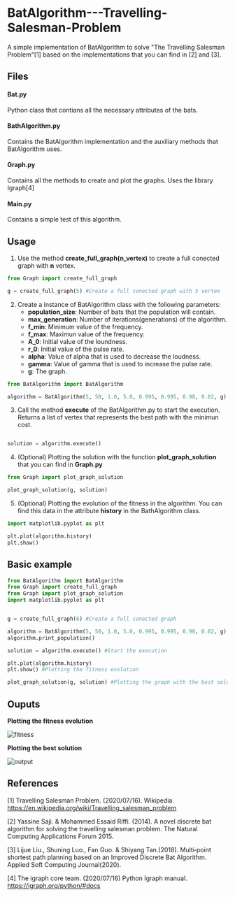 # BatAlgorithm---Travelling-Salesman-Problem

A simple implementation of BatAlgorithm to solve "The Travelling Salesman Problem"[1] based on the implementations that you can find in [2] and [3].

## Files

#### Bat.py

Python class that contians all the necessary attributes of the bats.

#### BathAlgorithm.py

Contains the BatAlgorithm implementation and the auxiliary methods that BatAlgorithm uses.

#### Graph.py

Contains all the methods to create and plot the graphs. Uses the library Igraph[4]

#### Main.py

Contains a simple test of this algorithm.

## Usage

1. Use the method **create_full_graph(n_vertex)** to create a full conected graph with **n** vertex.
```python
from Graph import create_full_graph

g = create_full_graph(5) #Create a full conected graph with 5 vertex
```
2. Create a instance of BatAlgorithm class with the following parameters:
    * **population_size**: Number of bats that the population will contain.
    * **max_generation**: Number of iterations(generations) of the algorithm.
    * **f_min**: Minimum value of the frequency.
    * **f_max**: Maximun value of the frequency.
    * **A_0**: Initial value of the loundness.
    * **r_0**: Initial value of the pulse rate.
    * **alpha**: Value of alpha that is used to decrease the loudness.
    * **gamma**: Value of gamma that is used to increase the pulse rate.
    * **g**: The graph.
    
```python
from BatAlgorithm import BatAlgorithm

algorithm = BatAlgorithm(5, 50, 1.0, 5.0, 0.995, 0.995, 0.98, 0.02, g)
```
3. Call the method **execute** of the BatAlgorithm.py to start the execution. Returns a list of vertex that represents the best path with the minimun cost.
```python

solution = algorithm.execute()
```
4. (Optional) Plotting the solution with the function **plot_graph_solution** that you can find in **Graph.py**
```python
from Graph import plot_graph_solution

plot_graph_solution(g, solution)
```
5. (Optional) Plotting the evolution of the fitness in the algorithm. You can find this data in the attribute **history** in the BathAlgorithm class.
```python
import matplotlib.pyplot as plt

plt.plot(algorithm.history)
plt.show()
```
## Basic example

```python
from BatAlgorithm import BatAlgorithm
from Graph import create_full_graph
from Graph import plot_graph_solution
import matplotlib.pyplot as plt


g = create_full_graph(6) #Create a full conected graph 

algorithm = BatAlgorithm(5, 50, 1.0, 5.0, 0.995, 0.995, 0.98, 0.02, g)
algorithm.print_population()

solution = algorithm.execute() #Start the execution

plt.plot(algorithm.history)
plt.show() #Plotting the fitness evolution

plot_graph_solution(g, solution) #Plotting the graph with the best solution.
```

## Ouputs
**Plotting the fitness evolution**

![fitness](https://user-images.githubusercontent.com/25170552/87702600-e5f23180-c799-11ea-97b2-48db70e6f30a.png)

**Plotting the best solution**

![output](https://user-images.githubusercontent.com/25170552/87702176-5a78a080-c799-11ea-8c9f-b87454f88ea5.png)

## References

[1] Travelling Salesman Problem. (2020/07/16). Wikipedia. https://en.wikipedia.org/wiki/Travelling_salesman_problem

[2] Yassine Saji. & Mohammed Essaid Riffi. (2014). A novel discrete bat algorithm for solving the travelling salesman
problem. The Natural Computing Applications Forum 2015.

[3] Lijue Liu., Shuning Luo., Fan Guo. & Shiyang Tan.(2018). Multi‐point shortest path planning based on an Improved
Discrete Bat Algorithm. Applied Soft Computing Journal(2020).

[4] The igraph core team. (2020/07/16) Python Igraph manual. https://igraph.org/python/#docs
